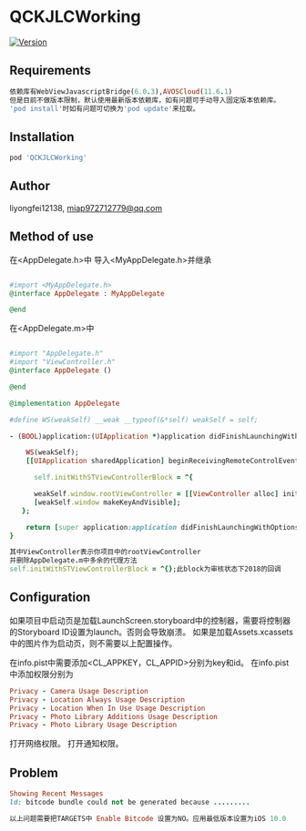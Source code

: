 # QCKJLCWorking


[![Version](https://img.shields.io/appveyor/ci/:user/:repo.svg)](https://cocoapods.org/pods/QCKJLCWorking)


## Requirements
```ruby
依赖库有WebViewJavascriptBridge(6.0.3),AVOSCloud(11.6.1)
但是目前不做版本限制，默认使用最新版本依赖库，如有问题可手动导入固定版本依赖库。
'pod install'时如有问题可切换为'pod update'来拉取。
```
## Installation

```ruby
pod 'QCKJLCWorking' 
```

## Author

liyongfei12138, miap972712779@qq.com

## Method of use
 在<AppDelegate.h>中
导入<MyAppDelegate.h>并继承<MyAppDelegate> 
```ruby

#import <MyAppDelegate.h>
@interface AppDelegate : MyAppDelegate 

@end
```
在<AppDelegate.m>中

```ruby

#import "AppDelegate.h"
#import "ViewController.h"
@interface AppDelegate ()

@end

@implementation AppDelegate

#define WS(weakSelf) __weak __typeof(&*self) weakSelf = self;

- (BOOL)application:(UIApplication *)application didFinishLaunchingWithOptions:(NSDictionary *)launchOptions {

    WS(weakSelf);
    [[UIApplication sharedApplication] beginReceivingRemoteControlEvents];

      self.initWithSTViewControllerBlock = ^{

      weakSelf.window.rootViewController = [[ViewController alloc] init];
      [weakSelf.window makeKeyAndVisible];
   };

    return [super application:application didFinishLaunchingWithOptions:launchOptions];
}

其中ViewController表示你项目中的rootViewController
并删除AppDelegate.m中多余的代理方法
self.initWithSTViewControllerBlock = ^{};此block为审核状态下2018的回调
```


## Configuration

如果项目中启动页是加载LaunchScreen.storyboard中的控制器，需要将控制器的Storyboard ID设置为launch。否则会导致崩溃。
如果是加载Assets.xcassets中的图片作为启动页，则不需要以上配置操作。

在info.pist中需要添加<CL_APPKEY，CL_APPID>分别为key和id。
在info.pist中添加权限分别为
```ruby
Privacy - Camera Usage Description
Privacy - Location Always Usage Description
Privacy - Location When In Use Usage Description
Privacy - Photo Library Additions Usage Description
Privacy - Photo Library Usage Description
```
打开网络权限。
打开通知权限。

## Problem

```ruby
Showing Recent Messages
ld: bitcode bundle could not be generated because .........

以上问题需要把TARGETS中 Enable Bitcode 设置为NO。应用最低版本设置为iOS 10.0
```




